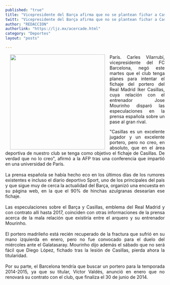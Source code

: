 ```yaml
---
published: "true"
title: "Vicepresidente del Barça afirma que no se plantean fichar a Casillas"
twitt: "Vicepresidente del Barça afirma que no se plantean fichar a Casillas"
author: "REDACCION"
authorlink: "https://ljz.mx/acercade.html"
category: "Deportes"
layout: "posts"

---
```


<img src="http://ljz.mx/images/stories/fotos_abril2013/casillas.jpg" border="0" width="300" style="margin-left: 15px; margin-right: 15px; float: left;" />

<p style="text-align: justify;">
  París. Carles Vilarrubí, vicepresidente del FC Barcelona, negó este martes que el club tenga planes para intentar el fichaje del portero del Real Madrid Iker Casillas, cuya relación con el entrenador Jose Mourinho disparó las especulaciones en la prensa española sobre un pase al gran rival.
</p>

<p style="text-align: justify;">
  "Casillas es un excelente jugador y un excelente portero, pero no creo, en absoluto, que en el área deportiva de nuestro club se tenga como objetivo el fichaje de Casillas. De verdad que no lo creo", afirmó a la AFP tras una conferencia que impartió en una universidad de París.<br /><br />La prensa española se había hecho eco en los últimos días de los rumores existentes e incluso el diario deportivo Sport, uno de los principales del país y que sigue muy de cerca la actualidad del Barça, organizó una encuesta en su página web, en la que el 90% de hinchas azulgranas desearían ese fichaje.<br /><br />Las especulaciones sobre el Barça y Casillas, emblema del Real Madrid y con contrato allí hasta 2017, coinciden con otras informaciones de la prensa acerca de la mala relación que existiría entre el arquero y su entrenador Mourinho.<br /><br />El portero madrileño está recién recuperado de la fractura que sufrió en su mano izquierda en enero, pero no fue convocado para el duelo del miércoles ante el Galatasaray. Mourinho dijo además el sábado que no será fácil que Diego López, fichado tras la lesión de Casillas, pierda ahora la titularidad.<br /><br />Por su parte, el Barcelona tendría que buscar un portero para la temporada 2014-2015, ya que su titular, Víctor Valdés, anunció en enero que no renovará su contrato con el club, que finaliza el 30 de junio de 2014.
</p>
